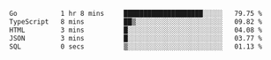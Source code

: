 <!--START_SECTION:waka-->

```txt
Go           1 hr 8 mins     ████████████████████░░░░░   79.75 %
TypeScript   8 mins          ██▒░░░░░░░░░░░░░░░░░░░░░░   09.82 %
HTML         3 mins          █░░░░░░░░░░░░░░░░░░░░░░░░   04.08 %
JSON         3 mins          █░░░░░░░░░░░░░░░░░░░░░░░░   03.77 %
SQL          0 secs          ▒░░░░░░░░░░░░░░░░░░░░░░░░   01.13 %
```

<!--END_SECTION:waka-->
